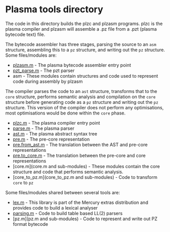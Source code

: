 # Plasma tools directory

The code in this directory builds the plzc and plzasm programs.  plzc
is the plasma compiler and plzasm will assemble a .pz file from a .pzt
(plasma bytecode text) file.

The bytecode assembler has three stages, parsing the source to an `asm`
structure, assembling this to a `pz` structure, and writing out the `pz`
structure.  Some files/modules are:

* [plzasm.m](plzasm.m) - The plasma bytecode assembler entry point
* [pzt\_parse.m](pzt\_parse.m) - The pzt parser
* asm - These modules contain structures and code used to represent code
        during assembly by plzasm

The compiler parses the code to an `ast` structure, transforms that to the
`core` structure, performs semantic analysis and compilation on the `core`
structure before generating code as a `pz` structure and writing out the
`pz` structure.  This version of the compiler does not perform any
optimisations, most optimisations would be done within the `core` phase.

* [plzc.m](plzc.m) - The plasma compiler entry point
* [parse.m](parse.m) - The plasma parser
* [ast.m](ast.m) - The plasma abstract syntax tree
* [pre.m](pre.m) - The pre-core representation
* [pre.from\_ast.m](pre.from\_ast.m) - The translation between the AST and
                                       pre-core representations
* [pre.to\_core.m](pre.to\_core.m) - The translation between the pre-core
                                     and core representations
* [core.m](core.m and sub-modules) - These modules contain the core
                                     structure and code that performs
                                     semantic analysis.
* [core\_to\_pz.m](core\_to\_pz.m and sub-modules) -
  Code to transform `core` to `pz`

Some files/modules shared between several tools are:

* [lex.m](lex.m) -
  This library is part of the Mercury extras distribution and
  provides code to build a lexical analyser
* [parsing.m](parsing.m) - Code to build table based LL(2) parsers
* [pz.m](pz.m and sub-modules) - Code to represent and write out PZ format
  bytecode

